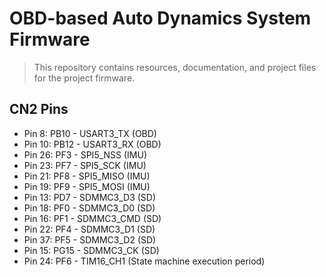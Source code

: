 # OBD-based Auto Dynamics System Firmware
> This repository contains resources, documentation, and project files for the project firmware.

## CN2 Pins
- Pin 8:  PB10 - USART3_TX  (OBD)
- Pin 10: PB12 - USART3_RX  (OBD)
- Pin 26: PF3  - SPI5_NSS   (IMU)
- Pin 23: PF7  - SPI5_SCK   (IMU)
- Pin 21: PF8  - SPI5_MISO  (IMU)
- Pin 19: PF9  - SPI5_MOSI  (IMU)
- Pin 13: PD7  - SDMMC3_D3  (SD)
- Pin 18: PF0  - SDMMC3_D0  (SD)
- Pin 16: PF1  - SDMMC3_CMD (SD)
- Pin 22: PF4  - SDMMC3_D1  (SD)
- Pin 37: PF5  - SDMMC3_D2  (SD)
- Pin 15: PG15 - SDMMC3_CK  (SD)
- Pin 24: PF6  - TIM16_CH1  (State machine execution period)
